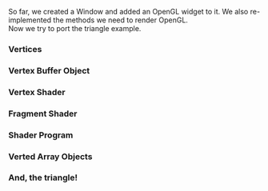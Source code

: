 So far, we created a Window and added an OpenGL widget to it. We also re-implemented the methods we need to render OpenGL. <br>
Now we try to port the triangle example.<br>

### Vertices

### Vertex Buffer Object

### Vertex Shader

### Fragment Shader

### Shader Program

### Verted Array Objects

### And, the triangle!
